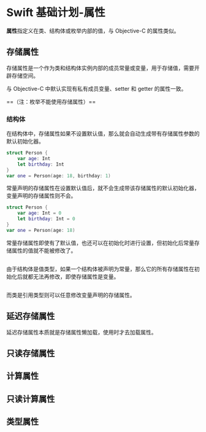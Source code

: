 # Swift 基础计划-属性 #

**属性**指定义在类、结构体或枚举内部的值，与 Objective-C 的属性类似。

## 存储属性 ##

存储属性是一个作为类和结构体实例内部的成员常量或变量，用于存储值，需要开辟存储空间。

与  Objective-C 中默认实现有私有成员变量、setter 和 getter 的属性一致。

==（注：枚举不能使用存储属性）==

### 结构体 ###

在结构体中，存储属性如果不设置默认值，那么就会自动生成带有存储属性参数的默认初始化器。

```swift
struct Person {
    var age: Int
    let birthday: Int
}
var one = Person(age: 18, birthday: 1)
```

常量声明的存储属性在设置默认值后，就不会生成带该存储属性的默认初始化器，变量声明的存储属性则不会。

```swift
struct Person {
    var age: Int = 0
    let birthday: Int = 0
}
var one = Person(age: 18)
```

常量存储属性即使有了默认值，也还可以在初始化时进行设置，但初始化后常量存储属性的值就不能被修改了。

```swift

```

由于结构体是值类型，如果一个结构体被声明为常量，那么它的所有存储属性在初始化后就都无法再修改，即使存储属性是变量。

```swift

```

而类是引用类型则可以任意修改变量声明的存储属性。

## 延迟存储属性 ##

延迟存储属性本质就是存储属性懒加载，使用时才去加载属性。

## 只读存储属性 ##



## 计算属性 ##

## 只读计算属性 ##

## 类型属性 ##